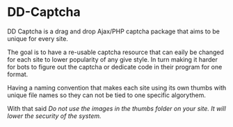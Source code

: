 DD-Captcha
==========

DD Captcha is a drag and drop Ajax/PHP captcha package that aims to be unique for every site.

The goal is to have a re-usable captcha resource that can eaily be changed for each site to lower popularity of any give style.
In turn making it harder for bots to figure out the captcha or dedicate code in their program for one format.

Having a naming convention that makes each site using its own thumbs with unique file names so they can not be tied to one specific algorythem.

With that said
*Do not use the images in the thumbs folder on your site. It will lower the security of the system.*

